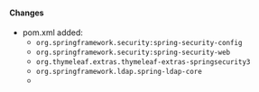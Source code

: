 #### Changes

- pom.xml added:
  - `org.springframework.security:spring-security-config`
  - `org.springframework.security:spring-security-web`
  - `org.thymeleaf.extras.thymeleaf-extras-springsecurity3`
  - `org.springframework.ldap.spring-ldap-core`
  - ​